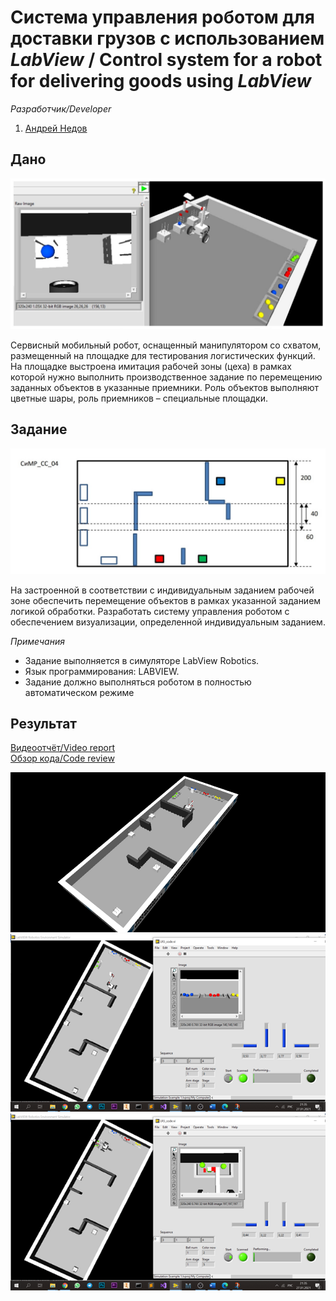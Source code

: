 # Система управления роботом для доставки грузов с использованием *LabView* / Сontrol system for a robot for delivering goods using *LabView*

*Разработчик/Developer*
1. [Андрей Недов](github.com/Andrey-Nedov-is-a-human) 

## Дано
<img src="/imgs/im5.jpg" width="600"/>

Сервисный мобильный робот, оснащенный манипулятором со схватом, размещенный на площадке для 
тестирования логистических функций. На площадке выстроена имитация рабочей зоны (цеха) в рамках 
которой нужно выполнить производственное задание по перемещению заданных объектов в указанные 
приемники.
Роль объектов выполняют цветные шары, роль приемников – специальные площадки.

## Задание
<img src="/imgs/im6.jpg" width="600"/>

На застроенной в соответствии с индивидуальным заданием рабочей зоне обеспечить перемещение 
объектов в рамках указанной заданием логикой обработки.
Разработать систему управления роботом с обеспечением визуализации, определенной индивидуальным 
заданием.

*Примечания*<br/>
- Задание выполняется в симуляторе LabView Robotics.
- Язык программирования: LABVIEW. 
- Задание должно выполняться роботом в полностью автоматическом режиме

## Результат

[Видеоотчёт/Video report](https://drive.google.com/file/d/1ggMYWWEyl3JF-b4EL5y96njEHLO4tEkP/view?usp=sharing)
<br/>[Обзор кода/Code review](https://drive.google.com/file/d/1Lgvwk-WzMatpId0arj9fNGgsNt6CbHV_/view?usp=sharing)

<img src="/imgs/im2.png" width="600"/>
<img src="/imgs/im3.png" width="600"/>
<img src="/imgs/im4.png" width="600"/>
